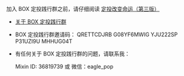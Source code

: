 

加入 BOX 定投践行群之前，请仔细阅读 [定投改变命运（第三版）](https://ri.firesbox.com/#/)

* [关于 BOX 定投践行群](https://ri.firesbox.com/#/cn/?id=_3-%E5%85%B3%E4%BA%8E-box-%E5%AE%9A%E6%8A%95%E8%B7%B5%E8%A1%8C%E7%BE%A4)
* BOX 定投践行群邀请码：
QRETTCDJRB
G08YF6MWIG
YJU222SP
P31UZI9U
MHHUG04T
* 有任何关于 BOX 定投践行群的问题，请联系我：  

  Mixin ID: 36819739  或  微信：eagle_pop

